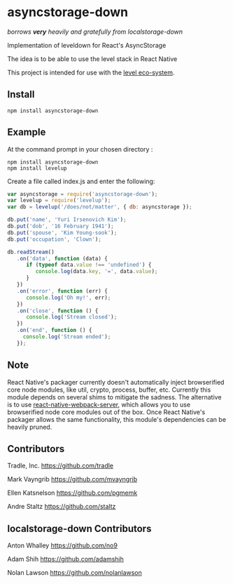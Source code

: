 # asyncstorage-down

_borrows **very** heavily and gratefully from localstorage-down_

Implementation of leveldown for React's AsyncStorage

The idea is to be able to use the level stack in React Native

This project is intended for use with the [level eco-system](https://github.com/level/).

## Install

```
npm install asyncstorage-down
```

## Example

At the command prompt in your chosen directory :

```
npm install asyncstorage-down
npm install levelup
```

Create a file called index.js and enter the following:

```js
var asyncstorage = require('asyncstorage-down');
var levelup = require('levelup');
var db = levelup('/does/not/matter', { db: asyncstorage });

db.put('name', 'Yuri Irsenovich Kim');
db.put('dob', '16 February 1941');
db.put('spouse', 'Kim Young-sook');
db.put('occupation', 'Clown');

db.readStream()
   .on('data', function (data) {
      if (typeof data.value !== 'undefined') {
         console.log(data.key, '=', data.value);
      }
   })
   .on('error', function (err) {
      console.log('Oh my!', err);
   })
   .on('close', function () {
      console.log('Stream closed');
   })
   .on('end', function () {
     console.log('Stream ended');
   });
```

## Note

React Native's packager currently doesn't automatically inject browserified core node modules, like util, crypto, process, buffer, etc. Currently this module depends on several shims to mitigate the sadness. The alternative is to use [react-native-webpack-server](https://www.npmjs.org/package/react-native-webpack-server), which allows you to use browserified node core modules out of the box. Once React Native's packager allows the same functionality, this module's dependencies can be heavily pruned.

## Contributors

Tradle, Inc. https://github.com/tradle

Mark Vayngrib https://github.com/mvayngrib

Ellen Katsnelson https://github.com/pgmemk

Andre Staltz https://github.com/staltz

## localstorage-down Contributors

Anton Whalley https://github.com/no9

Adam Shih https://github.com/adamshih

Nolan Lawson https://github.com/nolanlawson
